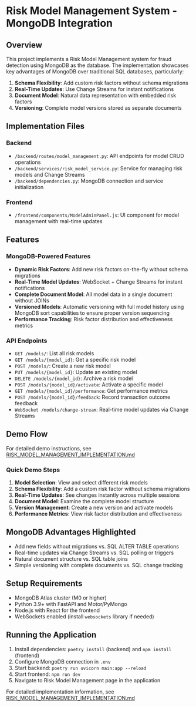 # Risk Model Management System - MongoDB Integration

## Overview
This project implements a Risk Model Management system for fraud detection using MongoDB as the database. The implementation showcases key advantages of MongoDB over traditional SQL databases, particularly:

1. **Schema Flexibility**: Add custom risk factors without schema migrations
2. **Real-Time Updates**: Use Change Streams for instant notifications
3. **Document Model**: Natural data representation with embedded risk factors
4. **Versioning**: Complete model versions stored as separate documents

## Implementation Files

### Backend
- `/backend/routes/model_management.py`: API endpoints for model CRUD operations
- `/backend/services/risk_model_service.py`: Service for managing risk models and Change Streams
- `/backend/dependencies.py`: MongoDB connection and service initialization

### Frontend
- `/frontend/components/ModelAdminPanel.js`: UI component for model management with real-time updates

## Features

### MongoDB-Powered Features
- **Dynamic Risk Factors**: Add new risk factors on-the-fly without schema migrations
- **Real-Time Model Updates**: WebSocket + Change Streams for instant notifications
- **Complete Document Model**: All model data in a single document without JOINs
- **Versioned Models**: Automatic versioning with full model history using MongoDB sort capabilities to ensure proper version sequencing
- **Performance Tracking**: Risk factor distribution and effectiveness metrics

### API Endpoints
- `GET /models/`: List all risk models
- `GET /models/{model_id}`: Get a specific risk model
- `POST /models/`: Create a new risk model
- `PUT /models/{model_id}`: Update an existing model
- `DELETE /models/{model_id}`: Archive a risk model
- `POST /models/{model_id}/activate`: Activate a specific model
- `GET /models/{model_id}/performance`: Get performance metrics
- `POST /models/{model_id}/feedback`: Record transaction outcome feedback
- `WebSocket /models/change-stream`: Real-time model updates via Change Streams

## Demo Flow
For detailed demo instructions, see [RISK_MODEL_MANAGEMENT_IMPLEMENTATION.md](./RISK_MODEL_MANAGEMENT_IMPLEMENTATION.md)

### Quick Demo Steps
1. **Model Selection**: View and select different risk models
2. **Schema Flexibility**: Add a custom risk factor without schema migrations
3. **Real-Time Updates**: See changes instantly across multiple sessions
4. **Document Model**: Examine the complete model structure
5. **Version Management**: Create a new version and activate models
6. **Performance Metrics**: View risk factor distribution and effectiveness

## MongoDB Advantages Highlighted
- Add new fields without migrations vs. SQL ALTER TABLE operations
- Real-time updates via Change Streams vs. SQL polling or triggers
- Natural document structure vs. SQL table joins
- Simple versioning with complete documents vs. SQL change tracking

## Setup Requirements
- MongoDB Atlas cluster (M0 or higher)
- Python 3.9+ with FastAPI and Motor/PyMongo
- Node.js with React for the frontend
- WebSockets enabled (install `websockets` library if needed)

## Running the Application
1. Install dependencies: `poetry install` (backend) and `npm install` (frontend)
2. Configure MongoDB connection in `.env`
3. Start backend: `poetry run uvicorn main:app --reload`
4. Start frontend: `npm run dev`
5. Navigate to Risk Model Management page in the application

For detailed implementation information, see [RISK_MODEL_MANAGEMENT_IMPLEMENTATION.md](./RISK_MODEL_MANAGEMENT_IMPLEMENTATION.md)